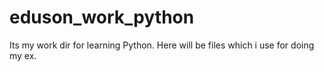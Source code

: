 # eduson_work_python

Its my work dir for learning Python. Here will be files which i use for doing my ex. 
